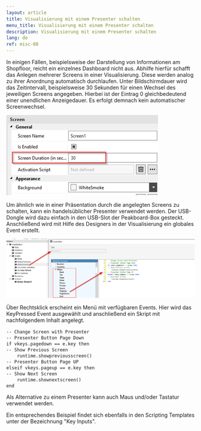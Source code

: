 ```yaml
---
layout: article
title: Visualisierung mit einem Presenter schalten
menu_title: Visualisierung mit einem Presenter schalten
description: Visualisierung mit einem Presenter schalten
lang: de
ref: misc-08
---
```


In einigen Fällen, beispielsweise der Darstellung von Informationen am Shopfloor, reicht ein einzelnes Dashboard nicht aus. 
Abhilfe hierfür schafft das Anlegen mehrerer Screens in einer Visualisierung.
Diese werden analog zu ihrer Anordnung automatisch durchlaufen. Unter Bildschirmdauer wird das Zeitintervall, beispielsweise 30 Sekunden für einen Wechsel des jeweiligen Screens angegeben.
Hierbei ist der Eintrag 0 gleichbedeutend einer unendlichen Anzeigedauer. Es erfolgt demnach kein automatischer Screenwechsel.

![Bildschirmdauer](/assets/images/misc/Presenter/screenduration.png)

Um ähnlich wie in einer Präsentation durch die angelegten Screens zu schalten, kann ein handelsüblicher Presenter verwendet werden. Der USB-Dongle wird dazu einfach in den USB-Slot der Peakboard-Box gesteckt.
Anschließend wird mit Hilfe des Designers in der Visualisierung ein globales Event erstellt. 

![Skript auswahl](/assets/images/misc/Presenter/img2.png)

Über Rechtsklick erscheint ein Menü mit verfügbaren Events. Hier wird das KeyPressed Event ausgewählt und anschließend ein Skript mit nachfolgendem Inhalt angelegt. 

```
-- Change Screen with Presenter
-- Presenter Button Page Down
if vkeys.pagedown == e.key then
-- Show Previous Screen
	runtime.showpreviousscreen()
-- Presenter Button Page UP
elseif vkeys.pageup == e.key then
-- Show Next Screen
	runtime.shownextscreen()
end
```

Als Alternative zu einem Presenter kann auch Maus und/oder Tastatur verwendet werden.

Ein entsprechendes Beispiel findet sich ebenfalls in den Scripting Templates unter der Bezeichnung "Key Inputs".
